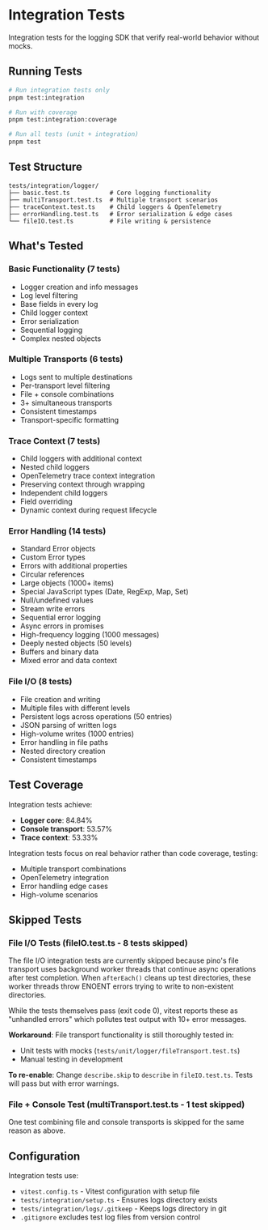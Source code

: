 # Integration Tests

Integration tests for the logging SDK that verify real-world behavior without mocks.

## Running Tests

```bash
# Run integration tests only
pnpm test:integration

# Run with coverage
pnpm test:integration:coverage

# Run all tests (unit + integration)
pnpm test
```

## Test Structure

```
tests/integration/logger/
├── basic.test.ts           # Core logging functionality
├── multiTransport.test.ts  # Multiple transport scenarios
├── traceContext.test.ts    # Child loggers & OpenTelemetry
├── errorHandling.test.ts   # Error serialization & edge cases
└── fileIO.test.ts          # File writing & persistence
```

## What's Tested

### Basic Functionality (7 tests)
- Logger creation and info messages
- Log level filtering
- Base fields in every log
- Child logger context
- Error serialization
- Sequential logging
- Complex nested objects

### Multiple Transports (6 tests)
- Logs sent to multiple destinations
- Per-transport level filtering
- File + console combinations
- 3+ simultaneous transports
- Consistent timestamps
- Transport-specific formatting

### Trace Context (7 tests)
- Child loggers with additional context
- Nested child loggers
- OpenTelemetry trace context integration
- Preserving context through wrapping
- Independent child loggers
- Field overriding
- Dynamic context during request lifecycle

### Error Handling (14 tests)
- Standard Error objects
- Custom Error types
- Errors with additional properties
- Circular references
- Large objects (1000+ items)
- Special JavaScript types (Date, RegExp, Map, Set)
- Null/undefined values
- Stream write errors
- Sequential error logging
- Async errors in promises
- High-frequency logging (1000 messages)
- Deeply nested objects (50 levels)
- Buffers and binary data
- Mixed error and data context

### File I/O (8 tests)
- File creation and writing
- Multiple files with different levels
- Persistent logs across operations (50 entries)
- JSON parsing of written logs
- High-volume writes (1000 entries)
- Error handling in file paths
- Nested directory creation
- Consistent timestamps

## Test Coverage

Integration tests achieve:
- **Logger core**: 84.84%
- **Console transport**: 53.57%
- **Trace context**: 53.33%

Integration tests focus on real behavior rather than code coverage, testing:
- Multiple transport combinations
- OpenTelemetry integration
- Error handling edge cases
- High-volume scenarios

## Skipped Tests

### File I/O Tests (fileIO.test.ts - 8 tests skipped)

The file I/O integration tests are currently skipped because pino's file transport uses background worker threads that continue async operations after test completion. When `afterEach()` cleans up test directories, these worker threads throw ENOENT errors trying to write to non-existent directories.

While the tests themselves pass (exit code 0), vitest reports these as "unhandled errors" which pollutes test output with 10+ error messages.

**Workaround**: File transport functionality is still thoroughly tested in:
- Unit tests with mocks (`tests/unit/logger/fileTransport.test.ts`)
- Manual testing in development

**To re-enable**: Change `describe.skip` to `describe` in `fileIO.test.ts`. Tests will pass but with error warnings.

### File + Console Test (multiTransport.test.ts - 1 test skipped)

One test combining file and console transports is skipped for the same reason as above.

## Configuration

Integration tests use:
- `vitest.config.ts` - Vitest configuration with setup file
- `tests/integration/setup.ts` - Ensures logs directory exists
- `tests/integration/logs/.gitkeep` - Keeps logs directory in git
- `.gitignore` excludes test log files from version control
